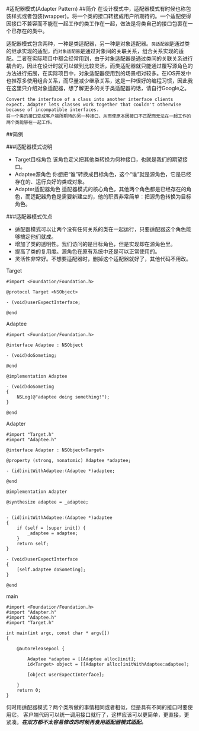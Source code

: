 #适配器模式(Adapter Pattern)
##简介
在设计模式中，适配器模式有时候也称包装样式或者包装(wrapper)。将一个类的接口转接成用户所期待的。一个适配使得因接口不兼容而不能在一起工作的类工作在一起，做法是将类自己的接口包裹在一个已存在的类中。

适配器模式包含两种，一种是类适配器，另一种是对象适配器。`类适配器`是通过类的继承实现的适配，而`对象适配器`是通过对象间的关联关系，组合关系实现的适配。二者在实际项目中都会经常用到，由于对象适配器是通过类间的关联关系进行耦合的，因此在设计时就可以做到比较灵活，而类适配器就只能通过覆写源角色的方法进行拓展，在实际项目中，对象适配器使用到的场景相对较多。在iOS开发中也推荐多使用组合关系，而尽量减少继承关系，这是一种很好的编程习惯，因此我在这里只介绍对象适配器，想了解更多的关于类适配器的话，请自行Google之。

```
Convert the interface of a class into another interface clients expect. Adapter lets classes work together that couldn't otherwise because of incompatible interfaces.
将一个类的接口变成客户端所期待的另一种接口，从而使原本因接口不匹配而无法在一起工作的两个类能够在一起工作。
```

##简例

###适配器模式说明

* Target目标角色 该角色定义把其他类转换为何种接口，也就是我们的期望接口。
* Adaptee源角色 你想把“谁”转换成目标角色，这个“谁”就是源角色，它是已经存在的、运行良好的类或对象。
* Adapter适配器角色 适配器模式的核心角色，其他两个角色都是已经存在的角色，而适配器角色是需要新建立的，他的职责非常简单：把源角色转换为目标角色。

###适配器模式优点

* 适配器模式可以让两个没有任何关系的类在一起运行，只要适配器这个角色能够搞定他们就成。
* 增加了类的透明性。我们访问的是目标角色，但是实现却在源角色里。
* 提高了类的复用度。源角色在原有系统中还是可以正常使用的。
* 灵活性非常好。不想要适配器时，删掉这个适配器就好了，其他代码不用改。


Target

```
#import <Foundation/Foundation.h>

@protocol Target <NSObject>

- (void)userExpectInterface;

@end
```

Adaptee

```
#import <Foundation/Foundation.h>

@interface Adaptee : NSObject

- (void)doSometing;

@end

@implementation Adaptee

- (void)doSometing
{
    NSLog(@"adaptee doing something!");
}

@end
```

Adapter

```
#import "Target.h"
#import "Adaptee.h"

@interface Adapter : NSObject<Target>

@property (strong, nonatomic) Adaptee *adaptee;

- (id)initWithAdaptee:(Adaptee *)adaptee;

@end

@implementation Adapter

@synthesize adaptee = _adaptee;


- (id)initWithAdaptee:(Adaptee *)adaptee
{
    if (self = [super init]) {
        _adaptee = adaptee;
    }
    return self;
}

- (void)userExpectInterface
{
    [self.adaptee doSometing];
}

@end
```

main

```
#import <Foundation/Foundation.h>
#import "Adapter.h"
#import "Adaptee.h"
#import "Target.h"

int main(int argc, const char * argv[])
{

    @autoreleasepool {

        Adaptee *adaptee = [[Adaptee alloc]init];
        id<Target> object = [[Adapter alloc]initWithAdaptee:adaptee];

        [object userExpectInterface];

    }
    return 0;
}
```

何时用适配器模式？两个类所做的事情相同或者相似，但是具有不同的接口时要使用它。 客户端代码可以统一调用接口就行了，这样应该可以更简单，更直接，更紧凑。***在双方都不太容易修改的时候再食用适配器模式适配。***